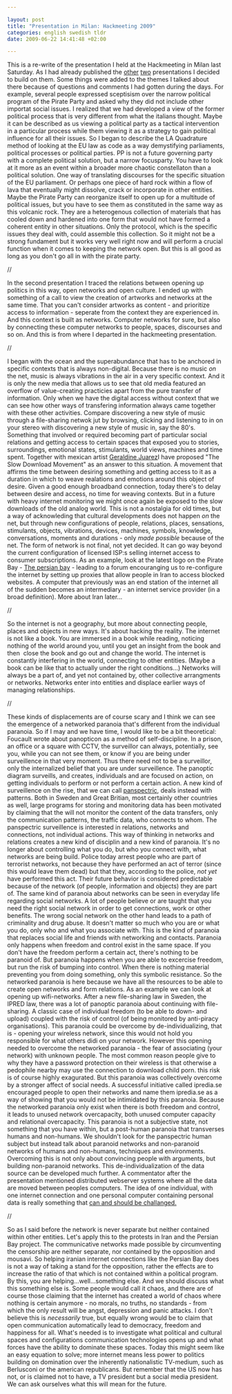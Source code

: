 ```yaml
--- 

layout: post
title: "Presentation in Milan: Hackmeeting 2009" 
categories: english swedish tldr 
date: 2009-06-22 14:41:48 +02:00 

---
```


This is a re-write of the presentation I held at the Hackmeeting in Milan last Saturday. As I had already published the [other](2009-06-19-presentation-in-milano-on-the-pirate-party-and-internet-swarms.html) [two](2009-06-20-presentation-in-milano-variations-on-the-theme-of-openess.html) presentations I decided to build on them. Some things were added to the themes I talked about there because of questions and comments I had gotten during the days. For example, several people expressed sceptisism over the narrow political program of the Pirate Party and asked why they did not include other importat social issues. I realized that we had developed a view of the former political process that is very different from what the italians thought. Maybe it can be described as us viewing a political party as a tactical intervention in a particular process while them viewing it as a strategy to gain political influence for all their issues. So I began to describe the LA Quadrature method of looking at the EU law as code as a way demystifying parliaments, political processes or political parties. PP is not a future governing party with a complete political solution, but a narrow focusparty. You have to look at it more as an event within a broader more chaotic constellaton than a political solution. One way of translating discourses for the specific situation of the EU parliament. Or perhaps one piece of hard rock within a flow of lava that eventually might dissolve, crack or incorporate in other entities. Maybe the Pirate Party can reorganize itself to open up for a multitude of political issues, but you have to see them as constituted in the same way as this volcanic rock. They are a heterogenous collection of materials that has cooled down and hardened into one form that would not have formed a coherent entity in other situations. Only the protocol, which is the specific issues they deal with, could assemble this collection. So it might not be a strong fundament but it works very well right now and will perform a crucial function when it comes to keeping the network open. But this is all good as long as you don't go all in with the pirate party. 

//

In the second presentation I traced the relations between opening up politics in this way, open networks and open culture. I ended up with something of a call to view the creation of artworks and networks at the same time. That you can't consider artworks as content - and prioritize access to information - seperate from the context they are experienced in. And this context is built as networks. Computer networks for sure, but also by connecting these computer networks to people, spaces, discourses and so on. And this is from where I departed in the hackmeeting presentation. 

//

I began with the ocean and the superabundance that has to be anchored in specific contexts that is always non-digital. Because there is no music *on* the net, music is always vibrations in the air in a very specific context. And it is only the new media that allows us to see that old media featured an overflow of value-creating practicies apart from the pure transfer of information. Only when we have the digital access without context that we can see how other ways of transfering information always came together with these other activities. Compare discovering a new style of music through a file-sharing netwok jut by browsing, clicking and listening to in on your stereo with discovering a new style of music in, say the 80's. Something that involved or required becoming part of particular social relations and getting access to certain spaces that exposed you to stories, surroundings, emotional states, stimulants, world views, machines and time spent. Together with mexican artist [Geraldine Juarez](http://www.simple-mechanisms.com/)I have proposed "The Slow Download Movement" as an answer to this situation. A movement that affirms the time between desiring something and getting access to it as a duration in which to weave realations and emotions around this object of desire. Given a good enough broadband connection, today there's to delay between desire and access, no time for weaving contexts. But in a future with heavy internet monitoring we might once again be exposed to the slow downloads of the old analog world. This is not a nostalgia for old times, but a way of acknowleding that cultural developments does not happen *on* the net, but through new configurations of people, relations, places, sensations, stimulants, objects, vibrations, devices, machines, symbols, knowledge, conversations, moments and durations - only *made possible* because of the net. The form of network is not final, not yet decided. It can go way beyond the current configuration of licensed ISP:s selling internet access to consumer subscriptions. As an example, look at the latest logo on the Pirate Bay - [The persian bay](http://iran.whyweprotest.net/) - leading to a forum encouranging us to re-configure the internet by setting up proxies that allow people in Iran to access blocked websites. A computer that previously was an end station of the internet all of the sudden becomes an intermediary - an internet service provider (in a broad definition). More about Iran later... 

//

So the internet is not a geography, but more about connecting people, places and objects in new ways. It's about hacking the reality. The internet is not like a book. You are immersed in a book while reading, noticing nothing of the world around you, until you get an insight from the book and then  close the book and go out and change the world. The internet is constantly interfering in the world, connecting to other entities. (Maybe a book can be like that to actually under the right conditions...) Networks will always be a part of, and yet not contained by, other collective arrangments or networks. Networks enter into entities and displace earlier ways of managing relationships. 

//

These kinds of displacements are of course scary and I think we can see the emergence of a networked paranoia that's different from the individual paranoia. So if I may and we have time, I would like to be a bit theoretical: Foucault wrote about panopticon as a method of self-discipline. In a prison, an office or a square with CCTV, the surveillor can always, potentially, see you, while you can not see them, or know if you are being under surveillence in that very moment. Thus there need not to be a surveillor, only the internalized belief that you are under surveillence. The panoptic diagram surveills, and creates, individuals and are focused on action, on getting individuals to perform or not perform a certain action. A new kind of surveillence on the rise, that we can call [panspectric](http://www.panspectrocism.org/), deals instead with patterns. Both in Sweden and Great Britian, most certainly other countries as well, large programs for storing and monitoring data has been motivated by claiming that the will not monitor the content of the data transfers, only the communication patterns, the traffic data, who connects to whom. The panspectric surveillence is interested in relations, networks and connections, not individual actions. This way of thinking in networks and relations creates a new kind of disciplin and a new kind of paranoia. It's no longer about controlling what you do, but who you connect with, what networks are being build. Police today arrest people who are part of terrorist networks, not because they have performed an act of terror (since this would leave them dead) but that they, according to the police, *not yet* have performed this act. Their future behavior is considered predictable because of the network (of people, information and objects) they are part of. The same kind of paranoia about networks can be seen in everyday life regarding social networks. A lot of people believe or are taught that you need the right social network in order to get connections, work or other benefits. The wrong social network on the other hand leads to a path of criminality and drug abuse. It doesn't matter so much who you are or what you do, only who and what you associate with. This is the kind of paranoia that replaces social life and friends with networking and contacts. Paranoia only happens when freedom and control exist in the same space. If you don't have the freedom perform a certain act, there's nothing to be paranoid of. But paranoia happens when you are able to excercise freedom, but run the risk of bumping into control. When there is nothing material preventing you from doing something, only this symbolic resistance. So the networked paranoia is here because we have all the resources to be able to create open networks and form relations. As an example we can look at opening up wifi-networks. After a new file-sharing law in Sweden, the IPRED law, there was a lot of panoptic paranoia about continuing with file-sharing. A classic case of individual freedom (to be able to down- and upload) coupled with the risk of control (of being monitored by anti-piracy organisations). This paranoia could be overcome by de-individualizing, that is - opening your wireless network, since this would not hold you responsible for what others didi on your network. However this opening needed to overcome the networked paranoia - the fear of associating (your network) with unknown people. The most common reason people give to why they have a password protection on their wireless is that otherwise a pedophile nearby may use the connection to download child porn. this risk is of course highly exagurated. But this paranoia was collectively overcome by a stronger affect of social needs. A successful initiative called ipredia.se encouraged people to open their networks and name them ipredia.se as a way of showing that you would not be intimidated by this paranoia. Because the networked paranoia only exist when there is both freedom and control, it leads to unused network overcapacity, both unused computer capacity and relational overcapacity. This paranoia is not a subjective state, not something that you have within, but a post-human paranoia that transverses humans and non-humans. We shouldn't look for the panspectric human subject but instead talk about paranoid networks and non-paranoid networks of humans and non-humans, techniques and environments. Overcoming this is not only about convincing people with arguments, but building non-paranoid networks. This de-individualization of the data source can be developed much further. A commentator after the presentation mentioned distributed webserver systems where all the data are moved between peoples computers. The idea of one individual, with one internet connection and one personal computer containing personal data is really something that [can and should be challanged.](2009-05-04-internet-noll-del-1-overflod-och-strommar.html) 

//

So as I said before the network is never separate but neither contained within other entities. Let's apply this to the protests in Iran and the Persian Bay project. The communicative networks made possible by circumventing the censorship are neither separate, nor contained by the opposition and mousavi. So helping iranian internet connections like the Persian Bay does is not a way of taking a stand for the opposition, rather the effects are to increase the ratio of that which is not contained within a political program. By this, you are helping...well...something else. And we should discuss what this something else is. Some people would call it chaos, and there are of course those claiming that the internet has created a world of chaos where nothing is certain anymore - no morals, no truths, no standards - from which the only result will be angst, depression and panic attacks. I don't believe this is *necessarily* true, but equally wrong would be to claim that open communication automatically lead to democracy, freedom and happiness for all. What's needed is to investigate what political and cultural spaces and configurations communication technologies opens up and what forces have the ability to dominate these spaces. Today this might seem like an easy equation to solve; more internet means less power to politics building on domination over the inherently nationalistic TV-medium, such as Berlusconi or the american republicans. But remember that the US now has not, or is claimed not to have, a TV president but a social media president. We can ask ourselves what this will mean for the future. 